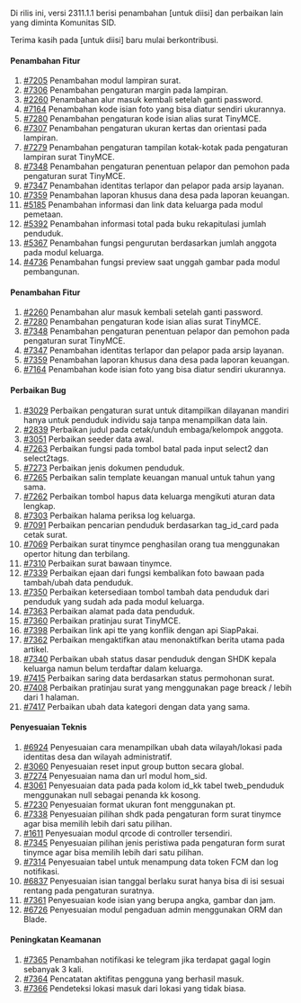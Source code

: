 Di rilis ini, versi 2311.1.1 berisi penambahan [untuk diisi] dan perbaikan lain yang diminta Komunitas SID.

Terima kasih pada [untuk diisi] baru mulai berkontribusi.

#### Penambahan Fitur

1. [#7205](https://github.com/OpenSID/OpenSID/issues/7205) Penambahan modul lampiran surat.
2. [#7306](https://github.com/OpenSID/OpenSID/issues/7306) Penambahan pengaturan margin pada lampiran.
3. [#2260](https://github.com/OpenSID/premium/issues/2260) Penambahan alur masuk kembali setelah ganti password.
4. [#7164](https://github.com/OpenSID/OpenSID/issues/7164) Penambahan kode isian foto yang bisa diatur sendiri ukurannya.
5. [#7280](https://github.com/OpenSID/OpenSID/issues/7280) Penambahan pengaturan kode isian alias surat TinyMCE.
6. [#7307](https://github.com/OpenSID/OpenSID/issues/7307) Penambahan pengaturan ukuran kertas dan orientasi pada lampiran.
7. [#7279](https://github.com/OpenSID/OpenSID/issues/7279) Penambahan pengaturan tampilan kotak-kotak pada pengaturan lampiran surat TinyMCE.
8. [#7348](https://github.com/OpenSID/OpenSID/issues/7348) Penambahan pengaturan penentuan pelapor dan pemohon pada pengaturan surat TinyMCE.
9. [#7347](https://github.com/OpenSID/OpenSID/issues/7347) Penambahan identitas terlapor dan pelapor pada arsip layanan.
10. [#7359](https://github.com/OpenSID/OpenSID/issues/7359) Penambahan laporan khusus dana desa pada laporan keuangan.
11. [#5185](https://github.com/OpenSID/OpenSID/issues/5185) Penambahan informasi dan link data keluarga pada modul pemetaan.
12. [#5392](https://github.com/OpenSID/OpenSID/issues/5392) Penambahan informasi total pada buku rekapitulasi jumlah penduduk.
13. [#5367](https://github.com/OpenSID/OpenSID/issues/5367) Penambahan fungsi pengurutan berdasarkan jumlah anggota pada modul keluarga.
14. [#4736](https://github.com/OpenSID/OpenSID/issues/4736) Penambahan fungsi preview saat unggah gambar pada modul pembangunan.


#### Penambahan Fitur

1. [#2260](https://github.com/OpenSID/premium/issues/2260) Penambahan alur masuk kembali setelah ganti password.
2. [#7280](https://github.com/OpenSID/OpenSID/issues/7280) Penambahan pengaturan kode isian alias surat TinyMCE.
3. [#7348](https://github.com/OpenSID/OpenSID/issues/7348) Penambahan pengaturan penentuan pelapor dan pemohon pada pengaturan surat TinyMCE.
4. [#7347](https://github.com/OpenSID/OpenSID/issues/7347) Penambahan identitas terlapor dan pelapor pada arsip layanan.
5. [#7359](https://github.com/OpenSID/OpenSID/issues/7359) Penambahan laporan khusus dana desa pada laporan keuangan.
6. [#7164](https://github.com/OpenSID/OpenSID/issues/7164) Penambahan kode isian foto yang bisa diatur sendiri ukurannya.


#### Perbaikan Bug

1. [#3029](https://github.com/OpenSID/premium/issues/3029) Perbaikan pengaturan surat untuk ditampilkan dilayanan mandiri hanya untuk penduduk individu saja tanpa menampilkan data lain.
2. [#2839](https://github.com/OpenSID/OpenSID/issues/2839) Perbaikan judul pada cetak/unduh embaga/kelompok anggota.
3. [#3051](https://github.com/OpenSID/OpenSID/issues/3051) Perbaikan seeder data awal.
4. [#7263](https://github.com/OpenSID/OpenSID/issues/7263) Perbaikan fungsi pada tombol batal pada input select2 dan select2tags.
5. [#7273](https://github.com/OpenSID/OpenSID/issues/7273) Perbaikan jenis dokumen penduduk.
6. [#7265](https://github.com/OpenSID/OpenSID/issues/7265) Perbaikan salin template keuangan manual untuk tahun yang sama.
7. [#7262](https://github.com/OpenSID/OpenSID/issues/7262) Perbaikan tombol hapus data keluarga mengikuti aturan data lengkap.
8. [#7303](https://github.com/OpenSID/OpenSID/issues/7303) Perbaikan halama periksa log keluarga.
9. [#7091](https://github.com/OpenSID/OpenSID/issues/7091) Perbaikan pencarian penduduk berdasarkan tag_id_card pada cetak surat.
10. [#7069](https://github.com/OpenSID/OpenSID/issues/7069) Perbaikan surat tinymce penghasilan orang tua menggunakan opertor hitung dan terbilang.
11. [#7310](https://github.com/OpenSID/OpenSID/issues/7310) Perbaikan surat bawaan tinymce.
12. [#7339](https://github.com/OpenSID/OpenSID/issues/7339) Perbaikan ejaan dari fungsi kembalikan foto bawaan pada tambah/ubah data penduduk.
13. [#7350](https://github.com/OpenSID/OpenSID/issues/7350) Perbaikan ketersediaan tombol tambah data penduduk dari penduduk yang sudah ada pada modul keluarga.
14. [#7363](https://github.com/OpenSID/OpenSID/issues/7363) Perbaikan alamat pada data penduduk.
15. [#7360](https://github.com/OpenSID/OpenSID/issues/7360) Perbaikan pratinjau surat TinyMCE.
16. [#7398](https://github.com/OpenSID/OpenSID/issues/7398) Perbaikan link api tte yang konflik dengan api SiapPakai.
17. [#7362](https://github.com/OpenSID/OpenSID/issues/7362) Perbaikan mengaktifkan atau menonaktifkan berita utama pada artikel.
18. [#7340](https://github.com/OpenSID/OpenSID/issues/7340) Perbaikan ubah status dasar penduduk dengan SHDK kepala keluarga namun belum terdaftar dalam keluarga.
19. [#7415](https://github.com/OpenSID/OpenSID/issues/7415) Perbaikan saring data berdasarkan status permohonan surat.
20. [#7408](https://github.com/OpenSID/OpenSID/issues/7408) Perbaikan pratinjau surat yang menggunakan page breack / lebih dari 1 halaman.
21. [#7417](https://github.com/OpenSID/OpenSID/issues/7417) Perbaikan ubah data kategori dengan data yang sama.



#### Penyesuaian Teknis

1. [#6924](https://github.com/OpenSID/OpenSID/issues/6924) Penyesuaian cara menampilkan ubah data wilayah/lokasi pada identitas desa dan wilayah administratif.
2. [#3060](https://github.com/OpenSID/premium/issues/3060) Penyesuaian reset input group button secara global.
3. [#7274](https://github.com/OpenSID/OpenSID/issues/7274) Penyesuaian nama dan url modul hom_sid.
4. [#3061](https://github.com/OpenSID/premium/issues/3061) Penyesuaian data pada pada kolom id_kk tabel tweb_penduduk menggunakan null sebagai penanda kk kosong.
5. [#7230](https://github.com/OpenSID/OpenSID/issues/7230) Penyesuaian format ukuran font menggunakan pt.
6. [#7338](https://github.com/OpenSID/OpenSID/issues/7338) Penyesuaian pilihan shdk pada pengaturan form surat tinymce agar bisa memilih lebih dari satu pilihan.
7. [#1611](https://github.com/OpenSID/premium/issues/1611) Penyesuaian modul qrcode di controller tersendiri.
8. [#7345](https://github.com/OpenSID/OpenSID/issues/7345) Penyesuaian pilihan jenis peristiwa pada pengaturan form surat tinymce agar bisa memilih lebih dari satu pilihan.
9. [#7314](https://github.com/OpenSID/OpenSID/issues/7314) Penyesuaian tabel untuk menampung data token FCM dan log notifikasi.
10. [#6837](https://github.com/OpenSID/OpenSID/issues/6837) Penyesuaian isian tanggal berlaku surat hanya bisa di isi sesuai rentang pada pengaturan suratnya.
11. [#7361](https://github.com/OpenSID/OpenSID/issues/7361) Penyesuaian kode isian yang berupa angka, gambar dan jam.
12. [#6726](https://github.com/OpenSID/OpenSID/issues/6726) Penyesuaian modul pengaduan admin menggunakan ORM dan Blade.

#### Peningkatan Keamanan

1. [#7365](https://github.com/OpenSID/OpenSID/issues/7365) Penambahan notifikasi ke telegram jika terdapat gagal login sebanyak 3 kali.
2. [#7364](https://github.com/OpenSID/OpenSID/issues/7364) Pencatatan aktifitas pengguna yang berhasil masuk.
3. [#7366](https://github.com/OpenSID/OpenSID/issues/7366) Pendeteksi lokasi masuk dari lokasi yang tidak biasa.
